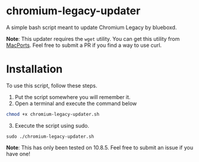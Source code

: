 # chromium-legacy-updater
A simple bash script meant to update Chromium Legacy by blueboxd.

**Note**: This updater requires the `wget` utility. You can get this utility from [MacPorts](https://www.macports.org/). Feel free to submit a PR if you find a way to use curl.

# Installation
To use this script, follow these steps.
1. Put the script somewhere you will remember it.
2. Open a terminal and execute the command below
```bash
chmod +x chromium-legacy-updater.sh
```
3. Execute the script using sudo.
```
sudo ./chromium-legacy-updater.sh
```

**Note**: This has only been tested on 10.8.5. Feel free to submit an issue if you have one!
